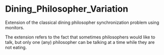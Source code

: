 # Dining_Philosopher_Variation
Extension of the classical dining philosopher synchronization problem using monitors.

The extension refers to the fact that sometimes philosophers would like to talk, but only one (any) philosopher can be talking at a time while they are not eating.
